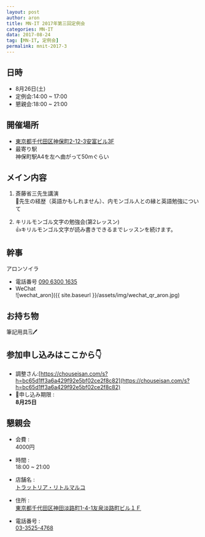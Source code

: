 ```yaml
---
layout: post
author: aron
title: MN-IT 2017年第三回定例会
categories: MN-IT
data: 2017-08-24
tag: [MN-IT, 定例会]
permalink: mnit-2017-3
---
```



<!-- # MN-IT 2017年第三回定例会 -->

## 日時

- 8月26日(土)
- 定例会:14:00 ~ 17:00
- 懇親会:18:00 ~ 21:00

## 開催場所  
- [東京都千代田区神保町2-12-3安富ビル3F](https://www.google.co.jp/maps?q=%E6%9D%B1%E4%BA%AC%E9%83%BD%E5%8D%83%E4%BB%A3%E7%94%B0%E5%8C%BA%E7%A5%9E%E4%BF%9D%E7%94%BA2-12-3%E5%AE%89%E5%AF%8C%E3%83%93%E3%83%AB3F&um=1&ie=UTF-8&sa=X&ved=0.1ahUKEwjNyLX85u7VAhXKrlQKHWsrAqYQ_AUICigB)
- 最寄り駅  
神保町駅A4を左へ曲がって50mぐらい

## メイン内容

1. 斎藤省三先生講演  
💎先生の経歴（英語かもしれません）、内モンゴル人との縁と英語勉強について

2. キリルモンゴル文字の勉強会(第2レッスン)  
👍キリルモンゴル文字が読み書きできるまでレッスンを続けます。

## 幹事  
アロンソイラ 

- 電話番号 <a href="tel:09063001635">090 6300 1635</a>
- WeChat  
![wechat_aron]({{ site.baseurl }}/assets/img/wechat_qr_aron.jpg)

## お持ち物  
筆記用具🗒🖊

## 参加申し込みはここから👇  
- 調整さん:[https://chouseisan.com/s?h=bc65d1ff3a6a429f92e5bf02ce2f8c82](https://chouseisan.com/s?h=bc65d1ff3a6a429f92e5bf02ce2f8c82) 
- 🚥申し込み期限 :   
  **8月25日**

## 懇親会


- 会費 :  
  4000円

- 時間 :   
  18:00 ~ 21:00

- 店舗名 :   
  [トラットリア・リトルマルコ](https://tabelog.com/tokyo/A1310/A131002/13179696/dtlmap/)

- 住所 :     
  [東京都千代田区神田淡路町1-4-1友泉淡路町ビル１Ｆ](https://www.google.co.jp/maps/place/%E3%80%92101-0063+%E6%9D%B1%E4%BA%AC%E9%83%BD%E5%8D%83%E4%BB%A3%E7%94%B0%E5%8C%BA%E7%A5%9E%E7%94%B0%E6%B7%A1%E8%B7%AF%E7%94%BA%EF%BC%91%E4%B8%81%E7%9B%AE%EF%BC%94%E2%88%92%EF%BC%91+%E5%8F%8B%E6%B3%89%E6%B7%A1%E8%B7%AF%E7%94%BA%E3%83%93%E3%83%AB/@35.6960116,139.7655833,17z/data=!3m1!4b1!4m5!3m4!1s0x60188c1caa78fbb7:0xa0acd79f21d385e9!8m2!3d35.6960088!4d139.7677838)

- 電話番号 :     
  <a href="tel:0335254768">03-3525-4768</a>

